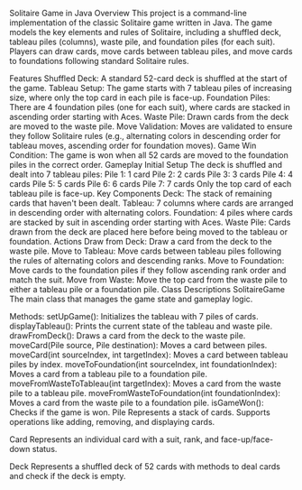 Solitaire Game in Java
Overview
This project is a command-line implementation of the classic Solitaire game written in Java. 
The game models the key elements and rules of Solitaire, including a shuffled deck, tableau piles (columns), waste pile, and foundation piles (for each suit).
Players can draw cards, move cards between tableau piles, and move cards to foundations following standard Solitaire rules.

Features
Shuffled Deck: A standard 52-card deck is shuffled at the start of the game.
Tableau Setup: The game starts with 7 tableau piles of increasing size, where only the top card in each pile is face-up.
Foundation Piles: There are 4 foundation piles (one for each suit), where cards are stacked in ascending order starting with Aces.
Waste Pile: Drawn cards from the deck are moved to the waste pile.
Move Validation: Moves are validated to ensure they follow Solitaire rules (e.g., alternating colors in descending order for tableau moves, ascending order for foundation moves).
Game Win Condition: The game is won when all 52 cards are moved to the foundation piles in the correct order.
Gameplay
Initial Setup
The deck is shuffled and dealt into 7 tableau piles:
Pile 1: 1 card
Pile 2: 2 cards
Pile 3: 3 cards
Pile 4: 4 cards
Pile 5: 5 cards
Pile 6: 6 cards
Pile 7: 7 cards
Only the top card of each tableau pile is face-up.
Key Components
Deck: The stack of remaining cards that haven't been dealt.
Tableau: 7 columns where cards are arranged in descending order with alternating colors.
Foundation: 4 piles where cards are stacked by suit in ascending order starting with Aces.
Waste Pile: Cards drawn from the deck are placed here before being moved to the tableau or foundation.
Actions
Draw from Deck: Draw a card from the deck to the waste pile.
Move to Tableau: Move cards between tableau piles following the rules of alternating colors and descending ranks.
Move to Foundation: Move cards to the foundation piles if they follow ascending rank order and match the suit.
Move from Waste: Move the top card from the waste pile to either a tableau pile or a foundation pile.
Class Descriptions
SolitaireGame
The main class that manages the game state and gameplay logic.

Methods:
setUpGame(): Initializes the tableau with 7 piles of cards.
displayTableau(): Prints the current state of the tableau and waste pile.
drawFromDeck(): Draws a card from the deck to the waste pile.
moveCard(Pile source, Pile destination): Moves a card between piles.
moveCard(int sourceIndex, int targetIndex): Moves a card between tableau piles by index.
moveToFoundation(int sourceIndex, int foundationIndex): Moves a card from a tableau pile to a foundation pile.
moveFromWasteToTableau(int targetIndex): Moves a card from the waste pile to a tableau pile.
moveFromWasteToFoundation(int foundationIndex): Moves a card from the waste pile to a foundation pile.
isGameWon(): Checks if the game is won.
Pile
Represents a stack of cards. Supports operations like adding, removing, and displaying cards.

Card
Represents an individual card with a suit, rank, and face-up/face-down status.

Deck
Represents a shuffled deck of 52 cards with methods to deal cards and check if the deck is empty.
